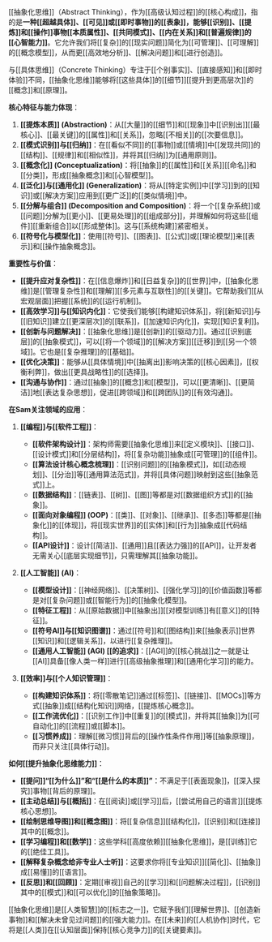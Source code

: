 [[抽象化思维]]（Abstract Thinking），作为[[高级认知过程]]的[[核心构成]]，指的是**一种[[超越具体]]、[[可见]]或[[即时事物]]的[[表象]]，能够[[识别]]、[[提炼]]和[[操作]]事物[[本质属性]]、[[共同模式]]、[[内在关系]]和[[普遍规律]]的[[心智能力]]**。它允许我们将[[复杂]]的[[现实问题]]简化为[[可管理]]、[[可理解]]的[[概念模型]]，从而更[[高效地分析]]、[[解决问题]]和[[进行创造]]。

与[[具体思维]]（Concrete Thinking）专注于[[个别事实]]、[[直接感知]]和[[即时体验]]不同，[[抽象化思维]]能够将[[这些具体]]的[[细节]][[提升到更高层次]]的[[概念]]和[[原理]]。

**核心特征与能力体现**：

1.  **[[提炼本质]] (Abstraction)**：从[[大量]]的[[细节]]和[[现象]]中[[识别出]][[最核心]]、[[最关键]]的[[属性]]和[[关系]]，忽略[[不相关]]的[[次要信息]]。
2.  **[[模式识别]]与[[归纳]]**：在[[看似不同]]的[[事物]]或[[情境]]中[[发现共同]]的[[结构]]、[[规律]]和[[相似性]]，并将其[[归纳]]为[[通用原则]]。
3.  **[[概念化]] (Conceptualization)**：将[[抽象]]的[[属性]]和[[关系]][[命名]]和[[分类]]，形成[[抽象概念]]和[[心智模型]]。
4.  **[[泛化]]与[[通用化]] (Generalization)**：将从[[特定实例]]中[[学习]]到的[[知识]]或[[解决方案]]应用到[[更广泛]]的[[类似情境]]中。
5.  **[[分解与组合]] (Decomposition and Composition)**：将一个[[复杂系统]]或[[问题]]分解为[[更小]]、[[更易处理]]的[[组成部分]]，并理解如何将这些[[组件]][[重新组合]]以[[形成整体]]。这与[[系统构建]]紧密相关。
6.  **[[符号化与模型化]]**：使用[[符号]]、[[图表]]、[[公式]]或[[理论模型]]来[[表示]]和[[操作抽象概念]]。

**重要性与价值**：

*   **[[提升应对复杂性]]**：在[[信息爆炸]]和[[日益复杂]]的[[世界]]中，[[抽象化思维]]是[[管理复杂性]]和[[理解]][[多元素与互联性]]的[[关键]]。它帮助我们[[从宏观层面]]把握[[系统]]的[[运行机制]]。
*   **[[高效学习]]与[[知识内化]]**：它使我们能够[[构建知识体系]]，将[[新知识]]与[[旧知识]]建立[[更深层次]]的[[联系]]，[[加速知识内化]]，实现[[知识复利]]。
*   **[[创新与问题解决]]**：[[抽象化思维]]是[[创新]]的[[驱动力]]。通过[[识别底层]]的[[抽象模式]]，可以[[将一个领域]]的[[解决方案]][[迁移]]到[[另一个领域]]。它也是[[复杂推理]]的[[基础]]。
*   **[[优化决策]]**：能够从[[具体情境]]中[[抽离出]]影响决策的[[核心因素]]，[[权衡利弊]]，做出[[更具战略性]]的[[选择]]。
*   **[[沟通与协作]]**：通过[[抽象]]的[[概念]]和[[模型]]，可以[[更清晰]]、[[更简洁]]地[[表达复杂思想]]，促进[[跨领域]]和[[跨团队]]的[[有效沟通]]。

**在Sam关注领域的应用**：

1.  **[[编程]]与[[软件工程]]**：
    *   **[[软件架构设计]]**：架构师需要[[抽象化思维]]来[[定义模块]]、[[接口]]、[[设计模式]]和[[分层结构]]，将[[复杂功能]]抽象成[[可管理]]的[[组件]]。
    *   **[[算法设计核心概念梳理]]**：[[识别问题]]的[[抽象模式]]，如[[动态规划]]、[[分治]]等[[通用算法范式]]，并将[[具体问题]]映射到这些[[抽象范式]]上。
    *   **[[数据结构]]**：[[链表]]、[[树]]、[[图]]等都是对[[数据组织方式]]的[[抽象]]。
    *   **[[面向对象编程]] (OOP)**：[[类]]、[[对象]]、[[继承]]、[[多态]]等都是[[抽象化]]的[[体现]]，将[[现实世界]]的[[实体]]和[[行为]]抽象成[[代码结构]]。
    *   **[[API设计]]**：设计[[简洁]]、[[通用]]且[[表达力强]]的[[API]]，让开发者无需关心[[底层实现细节]]，只需理解其[[抽象功能]]。

2.  **[[人工智能]] (AI)**：
    *   **[[模型设计]]**：[[神经网络]]、[[决策树]]、[[强化学习]]的[[价值函数]]等都是对[[复杂问题]]或[[智能行为]]的[[抽象化模型]]。
    *   **[[特征工程]]**：从[[原始数据]]中[[抽象出]][[对模型训练]]有[[意义]]的[[特征]]。
    *   **[[符号AI]]与[[知识图谱]]**：通过[[符号]]和[[图结构]]来[[抽象表示]]世界[[知识]]和[[逻辑关系]]，以进行[[复杂推理]]。
    *   **[[通用人工智能]] (AGI) [[的追求]]**：[[AGI]]的[[核心挑战]]之一就是让[[AI]]具备[[像人类一样]]进行[[高级抽象推理]]和[[通用化学习]]的能力。

3.  **[[效率]]与[[个人知识管理]]**：
    *   **[[构建知识体系]]**：将[[零散笔记]]通过[[标签]]、[[链接]]、[[MOCs]]等方式[[抽象]]成[[结构化知识]]网络，[[提炼核心概念]]。
    *   **[[工作流优化]]**：[[识别工作]]中[[重复]]的[[模式]]，并将其[[抽象]]为[[可自动化]]的[[流程]]或[[脚本]]。
    *   **[[习惯养成]]**：理解[[微习惯]]背后的[[操作性条件作用]]等[[抽象原理]]，而非只关注[[具体行动]]。

**如何[[提升抽象化思维能力]]**：

*   **[[提问]]“[[为什么]]”和“[[是什么的本质]]”**：不满足于[[表面现象]]，[[深入探究]]事物[[背后的原理]]。
*   **[[主动总结]]与[[概括]]**：在[[阅读]]或[[学习]]后，[[尝试用自己的语言]][[提炼核心思想]]。
*   **[[绘制思维导图]]和[[概念图]]**：将[[复杂信息]][[结构化]]，[[识别]]和[[连接]]其中的[[概念]]。
*   **[[学习编程]]和[[数学]]**：这些学科[[高度依赖]][[抽象化思维]]，是[[训练]]它的[[绝佳工具]]。
*   **[[解释复杂概念给非专业人士听]]**：这要求你将[[专业知识]][[简化]]、[[抽象]]成[[易懂]]的[[语言]]。
*   **[[反思]]和[[回顾]]**：定期[[审视]]自己的[[学习]]和[[问题解决过程]]，[[识别]]其中的[[模式]]和[[可以优化]]的[[抽象策略]]。

[[抽象化思维]]是[[人类智慧]]的[[标志之一]]，它赋予我们[[理解世界]]、[[创造新事物]]和[[解决未曾见过问题]]的[[强大能力]]。在[[未来]]的[[人机协作]]时代，它将是[[人类]]在[[认知层面]]保持[[核心竞争力]]的[[关键要素]]。